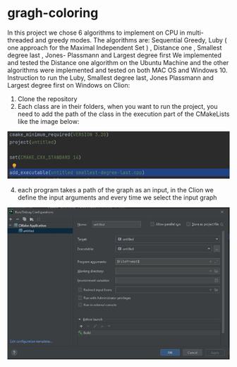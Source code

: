 # gragh-coloring
In this project we chose 6 algorithms to implement on CPU in multi-threaded and greedy modes. 
The algorithms are: Sequential Greedy, Luby ( one approach for the Maximal Independent Set ) , Distance one , Smallest degree last , Jones- Plassmann and Largest degree first
We implemented and tested the Distance one algorithm on the Ubuntu Machine and the other algorithms were implemented and tested on both MAC OS and Windows 10.
Instruction to run the Luby, Smallest degree last, Jones Plassmann and Largest degree first on Windows on Clion:
1. Clone the repository
2. Each class are in their folders, when you want to run the project, you need to add the path of the class in the execution part of the CMakeLists like the image below:

![CMake Lists](https://github.com/mahtabnik-polito/gragh-coloring/blob/main/images/cmake.JPG?raw=true "CMake Lists")

4. each program takes a path of the graph as an input, in the Clion we define the input arguments and every time we select the input graph

![defile the input argument](https://github.com/mahtabnik-polito/gragh-coloring/blob/main/images/files.JPG?raw=true "defile the input argument")
